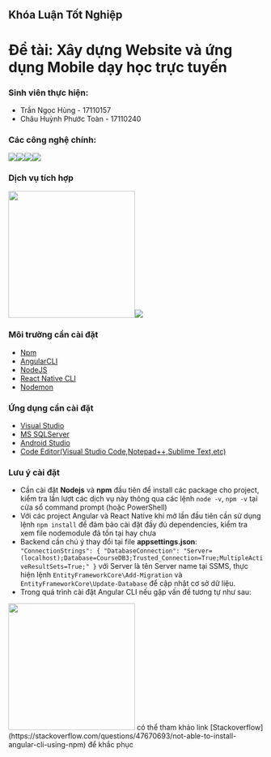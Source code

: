 ## Khóa Luận Tốt Nghiệp
# Đề tài: Xây dựng Website và ứng dụng Mobile dạy học trực tuyến
### Sinh viên thực hiện:
 - Trần Ngọc Hùng - 17110157
 - Châu Huỳnh Phước Toàn - 17110240
### Các công nghệ chính:
 <img src="https://tecnoinfluencia.com/images/skill/angular.png"><img src="https://img.stackshare.io/service/11331/asp.net-core.png"><img src="https://encrypted-tbn0.gstatic.com/images?q=tbn:ANd9GcRPw7e1oXI5SnkykpcQkyJR2ymbSMs0XS4dDuZojsvzV0rNP6k6nLkrLpMD0PMXVltIMxk&usqp=CAU"><img src="https://blog.sqlauthority.com/wp-content/uploads/2008/12/ssms.png">
### Dịch vụ tích hợp
 <img src="https://encrypted-tbn0.gstatic.com/images?q=tbn:ANd9GcQuE9FuOXpXVrii1YRbxD8QPtuMM75Fgd08e2OUooIKkpNl0uzLpmpt9H_IIBYeOctUSic&usqp=CAU" with=250 height=250><img src="https://uploads-ssl.webflow.com/604f786ed522e2678a3bfa51/60a100f7f6a610373446f9fb_PayPal.png">
### Môi trường cần cài đặt 
 - [Npm](https://docs.npmjs.com/downloading-and-installing-node-js-and-npm)
 - [AngularCLI](https://angular.io/)
 - [NodeJS](https://nodejs.org/en/)
 - [React Native CLI](https://reactnative.dev/docs/environment-setup)
 - [Nodemon](https://nodemon.io/)
### Ứng dụng cần cài đặt
 - [Visual Studio](https://visualstudio.microsoft.com/downloads/)
 - [MS SQLServer](https://www.microsoft.com/en-us/sql-server/sql-server-downloads)
 - [Android Studio](https://developer.android.com/studio)
 - [Code Editor(Visual Studio Code,Notepad++,Sublime Text,etc)](https://codelearn.io/sharing/top-10-code-editor-chat-cho-coder-nam-2020)
### Lưu ý cài đặt
 - Cần cài đặt **Nodejs** và **npm** đầu tiên để install các package cho project, kiểm tra lần lượt các dịch vụ này thông qua các lệnh ```node -v```, ```npm -v``` tại cửa sổ command prompt (hoặc PowerShell)
 - Với các project Angular và React Native khi mở lần đầu tiên cần sử dụng lệnh ```npm install``` để đảm bảo cài đặt đầy đủ dependencies, kiểm tra xem file nodemodule đã tồn tại hay chưa
 - Backend cần chú ý thay đổi tại file **appsettings.json**: ```"ConnectionStrings": {
    "DatabaseConnection": "Server=(localhost);Database=CourseDB3;Trusted_Connection=True;MultipleActiveResultSets=True;"
  }```
 với Server là tên Server name tại SSMS, thực hiện lệnh ```EntityFrameworkCore\Add-Migration``` và ```EntityFrameworkCore\Update-Database``` để cập nhật cơ sở dữ liệu.
 - Trong quá trình cài đặt Angular CLI nếu gặp vấn đề tương tự như sau:
  <img src="https://i.stack.imgur.com/WE29s.png" with=250 height=250>
 có thể tham khảo link [Stackoverflow](https://stackoverflow.com/questions/47670693/not-able-to-install-angular-cli-using-npm) để khắc phục
 
